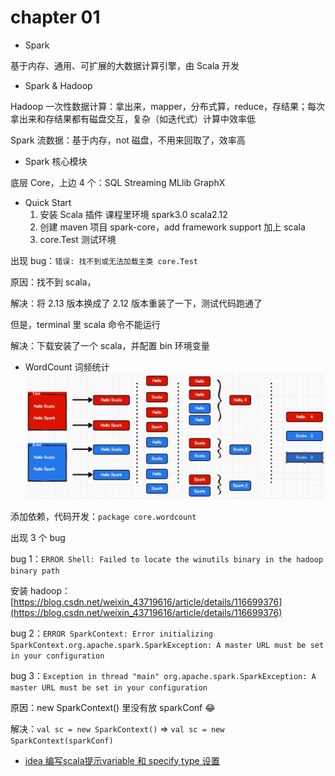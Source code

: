 # chapter 01

+ Spark

基于内存、通用、可扩展的大数据计算引擎，由 Scala 开发

+ Spark & Hadoop

Hadoop 一次性数据计算：拿出来，mapper，分布式算，reduce，存结果；每次拿出来和存结果都有磁盘交互，复杂（如迭代式）计算中效率低

Spark 流数据：基于内存，not 磁盘，不用来回取了，效率高

+ Spark 核心模块

底层 Core，上边 4 个：SQL Streaming MLlib GraphX

+ Quick Start
    1. 安装 Scala 插件 课程里环境 spark3.0 scala2.12
    2. 创建 maven 项目 spark-core，add framework support 加上 scala
    3. core.Test 测试环境
  

出现 bug：`错误: 找不到或无法加载主类 core.Test`

原因：找不到 scala，

解决：将 2.13 版本换成了 2.12 版本重装了一下，测试代码跑通了

但是，terminal 里 scala 命令不能运行

解决：下载安装了一个 scala，并配置 bin 环境变量

+ WordCount 词频统计
![img.png](images/img.png)

添加依赖，代码开发：`package core.wordcount`

出现 3 个 bug

bug 1：`ERROR Shell: Failed to locate the winutils binary in the hadoop binary path`

安装 hadoop：[https://blog.csdn.net/weixin_43719616/article/details/116699376](https://blog.csdn.net/weixin_43719616/article/details/116699376)

bug 2：`ERROR SparkContext: Error initializing SparkContext.org.apache.spark.SparkException: A master URL must be set in your configuration`

bug 3：`Exception in thread "main" org.apache.spark.SparkException: A master URL must be set in your configuration`

原因：new SparkContext() 里没有放 sparkConf 😂

解决：`val sc = new SparkContext()` => `val sc = new SparkContext(sparkConf)`

+ [idea 编写scala提示variable 和 specify type 设置](https://www.cnblogs.com/itBulls/articles/9488218.html)

